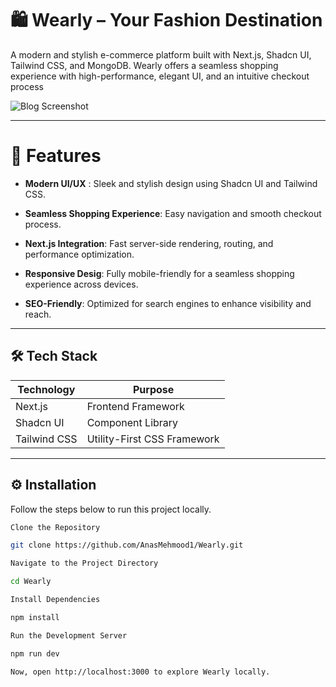 # 🛍️ Wearly – Your Fashion Destination

A modern and stylish e-commerce platform built with Next.js, Shadcn UI, Tailwind CSS, and MongoDB. Wearly offers a seamless shopping experience with high-performance, elegant UI, and an intuitive checkout process

![Blog Screenshot](/public/Asset/website.png)

---

# 🚀 Features

-  **Modern UI/UX** : Sleek and stylish design using Shadcn UI and Tailwind CSS.

-  **Seamless Shopping Experience**: Easy navigation and smooth checkout process.

-  **Next.js Integration**: Fast server-side rendering, routing, and performance optimization.

- **Responsive Desig**: Fully mobile-friendly for a seamless shopping experience across devices.

- **SEO-Friendly**: Optimized for search engines to enhance visibility and reach.

---

## 🛠️ Tech Stack  

| **Technology** | **Purpose**                  |
|-----------------|-----------------------------|
| Next.js        | Frontend Framework           |
| Shadcn UI      | Component Library            |
| Tailwind CSS   | Utility-First CSS Framework  |

---





## ⚙️ Installation  

Follow the steps below to run this project locally.

```bash
Clone the Repository

git clone https://github.com/AnasMehmood1/Wearly.git

Navigate to the Project Directory

cd Wearly

Install Dependencies

npm install

Run the Development Server

npm run dev

Now, open http://localhost:3000 to explore Wearly locally.
